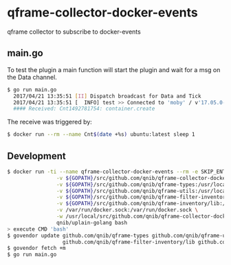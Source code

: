 # qframe-collector-docker-events
qframe collector to subscribe to docker-events

## main.go

To test the plugin a main function will start the plugin and wait for a msg on the Data channel.

```bash
$ go run main.go
  2017/04/21 13:35:51 [II] Dispatch broadcast for Data and Tick
  2017/04/21 13:35:51 [  INFO] test >> Connected to 'moby' / v'17.05.0-ce-rc1'
  #### Received: Cnt1492781754: container.create
```

The receive was triggered by:

```bash
$ docker run --rm --name Cnt$(date +%s) ubuntu:latest sleep 1
```


## Development


```bash
$ docker run -ti --name qframe-collector-docker-events --rm -e SKIP_ENTRYPOINTS=1 \
                -v ${GOPATH}/src/github.com/qnib/qframe-collector-docker-events:/usr/local/src/github.com/qnib/qframe-collector-docker-events \
                -v ${GOPATH}/src/github.com/qnib/qframe-types:/usr/local/src/github.com/qnib/qframe-types \
                -v ${GOPATH}/src/github.com/qnib/qframe-utils:/usr/local/src/github.com/qnib/qframe-utils \
                -v ${GOPATH}/src/github.com/qnib/qframe-filter-inventory/lib:/usr/local/src/github.com/qnib/qframe-filter-inventory/lib \
                -v ${GOPATH}/src/github.com/qnib/qframe-inventory/lib:/usr/local/src/github.com/qnib/qframe-inventory/lib \
                -v /var/run/docker.sock:/var/run/docker.sock \
                -w /usr/local/src/github.com/qnib/qframe-collector-docker-events \
                qnib/uplain-golang bash
> execute CMD 'bash'
$ govendor update github.com/qnib/qframe-types github.com/qnib/qframe-utils github.com/qnib/qframe-inventory/lib \
                  github.com/qnib/qframe-filter-inventory/lib github.com/qnib/qframe-collector-docker-events/lib
$ govendor fetch +m
$ go run main.go
```
